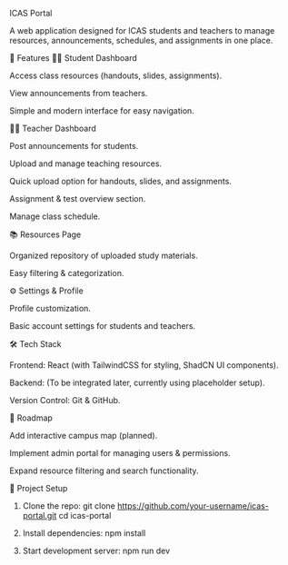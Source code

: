 ICAS Portal

A web application designed for ICAS students and teachers to manage resources, announcements, schedules, and assignments in one place.

🚀 Features
👨‍🎓 Student Dashboard

Access class resources (handouts, slides, assignments).

View announcements from teachers.

Simple and modern interface for easy navigation.

👩‍🏫 Teacher Dashboard

Post announcements for students.

Upload and manage teaching resources.

Quick upload option for handouts, slides, and assignments.

Assignment & test overview section.

Manage class schedule.

📚 Resources Page

Organized repository of uploaded study materials.

Easy filtering & categorization.

⚙️ Settings & Profile

Profile customization.

Basic account settings for students and teachers.

🛠️ Tech Stack

Frontend: React (with TailwindCSS for styling, ShadCN UI components).

Backend: (To be integrated later, currently using placeholder setup).

Version Control: Git & GitHub.

📌 Roadmap

Add interactive campus map (planned).

Implement admin portal for managing users & permissions.

Expand resource filtering and search functionality.

📂 Project Setup

1. Clone the repo:
git clone https://github.com/your-username/icas-portal.git
cd icas-portal

2. Install dependencies:
npm install

3. Start development server:
npm run dev

